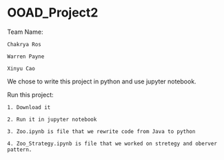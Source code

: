 # OOAD_Project2


Team Name:

    Chakrya Ros

    Warren Payne

    Xinyu Cao
    
    
We chose to write this project in python and use jupyter notebook.
    
Run this project:

    1. Download it
    
    2. Run it in jupyter notebook
	
    3. Zoo.ipynb is file that we rewrite code from Java to python

    4. Zoo_Strategy.ipynb is file that we worked on stretegy and oberver pattern.
